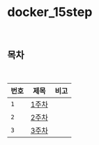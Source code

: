 # docker_15step

<br>

## 목차

<br>

| 번호 |                           제목                           |                          비고                           |
| ---- | :------------------------------------------------------: | :-----------------------------------------------------: |
| `1`  | [1주차](./week1.md) | |
| `2`  | [2주차](./week2.md) | |
| `3`  | [3주차](./week3.md) | |
